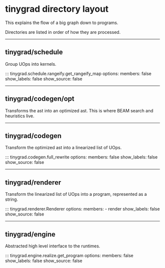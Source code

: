 # tinygrad directory layout

This explains the flow of a big graph down to programs.

Directories are listed in order of how they are processed.

---

## tinygrad/schedule

Group UOps into kernels.

::: tinygrad.schedule.rangeify.get_rangeify_map
    options:
        members: false
        show_labels: false
        show_source: false

---

## tinygrad/codegen/opt

Transforms the ast into an optimized ast. This is where BEAM search and heuristics live.

---

## tinygrad/codegen

Transform the optimized ast into a linearized list of UOps.

::: tinygrad.codegen.full_rewrite
    options:
        members: false
        show_labels: false
        show_source: false

---

## tinygrad/renderer

Transform the linearized list of UOps into a program, represented as a string.

::: tinygrad.renderer.Renderer
    options:
        members:
            - render
        show_labels: false
        show_source: false

---

## tinygrad/engine

Abstracted high level interface to the runtimes.

::: tinygrad.engine.realize.get_program
    options:
        members: false
        show_labels: false
        show_source: false
